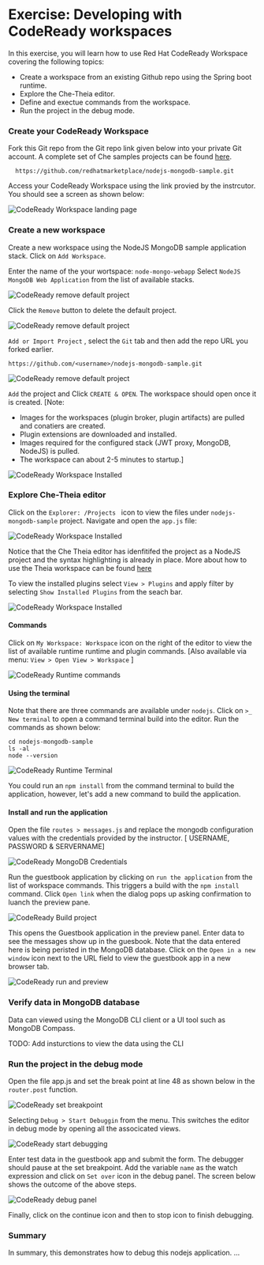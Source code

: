 # Exercise: Developing with CodeReady workspaces

In this exercise, you will learn how to use Red Hat CodeReady Workspace covering the following topics:


- Create a workspace from an existing Github repo using the Spring boot runtime.
- Explore the Che-Theia editor.
- Define and exectue commands from the workspace.
- Run the project in the debug mode.
  
### Create your CodeReady Workspace

Fork this Git repo from the Git repo link given below into your private Git account. A complete set of Che samples projects can be found [here](https://github.com/che-samples).
```
  https://github.com/redhatmarketplace/nodejs-mongodb-sample.git
```
 
Access your CodeReady Workspace using the link provied by the instrcutor. You should see a screen as shown below:

![CodeReady Workspace landing page](images/ex-crw-landing-page.png)

### Create a new workspace

Create a new workspace using the NodeJS MongoDB sample application stack.
Click on `Add Workspace`.

Enter the name of the your wortspace: `node-mongo-webapp`
Select `NodeJS MongoDB Web Application` from the list of available stacks. 

![CodeReady remove default project](images/ex-crw-node-mongodb-project.png)

Click the `Remove` button to delete the default project.

![CodeReady remove default project](images/ex-crw-remove-default-project.png)


`Add or Import Project` , select the `Git` tab and then add the repo URL you forked earlier.
```
https://github.com/<username>/nodejs-mongodb-sample.git
```
![CodeReady remove default project](images/ex-crw-add-gitrepo.png)

`Add` the project and Click `CREATE & OPEN`. The workspace should open once 
it is created. 
[Note: 
* Images for the workspaces (plugin broker, plugin artifacts) are pulled and conatiers are created.
* Plugin extensions are downloaded and installed.
* Images required for the configured stack (JWT proxy, MongoDB, NodeJS) is pulled.
* The workspace can about 2-5 minutes to startup.]

![CodeReady Workspace Installed](images/ex-crw-workspace-ready.png)

### Explore Che-Theia editor

Click on the `Explorer: /Projects ` icon to view the files under `nodejs-mongodb-sample` project. Navigate and open the `app.js` file:

![CodeReady Workspace Installed](images/ex-crw-open-project.png)

Notice that the Che Theia editor has idenfitifed the project as a NodeJS project and the syntax highlighting is already in place. More about how to use the Theia workspace can be found [here](https://eclipsesource.com/blogs/2019/10/04/how-to-use-eclipse-theia-as-an-ide/)

To view the installed plugins select `View > Plugins` and apply filter by selecting `Show Installed Plugins` from the seach bar.

![CodeReady Workspace Installed](images/ex-crw-installed-plugins.png)
 

#### Commands
 
Click on `My Workspace: Workspace` icon on the right of the editor to view the list of available runtime runtime and plugin commands. [Also available via menu: `View > Open View > Workspace` ]

![CodeReady Runtime commands](images/ex-crw-workspace-commands.png)

#### Using the terminal

Note that there are three commands are available under `nodejs`.  Click on `>_ New terminal` to open a command terminal build into the editor. Run the commands as shown below:

```
cd nodejs-mongodb-sample
ls -al
node --version
```

![CodeReady Runtime Terminal](images/ex-crw-workspace-nodejs-terminal.png)

You could run an `npm install` from the command terminal to build the application, however, let's add a new command to build the application.

#### Install and run the application

Open the file `routes > messages.js` and replace the mongodb configuration values with the credentials provided by the instructor. [ USERNAME, PASSWORD & SERVERNAME]

![CodeReady MongoDB Credentials](images/ex-crw-workspace-mongodb-creds.png)

Run the guestbook application by clicking on `run the application` from the list of workspace commands. This triggers a build with the `npm install` command.
Click `Open link` when the dialog pops up asking confirmation to luanch the preview pane. 

![CodeReady Build project](images/ex-crw-project-preview-launch.png)

This opens the Guestbook application in the preview panel. Enter data to see the messages show up in the guesbook. Note that the data entered here is being peristed in the MongoDB database. Click on the `Open in a new window` icon next to the URL field to view the guestbook app in a new browser tab.

![CodeReady run and preview](images/ex-crw-run-preview.png)

### Verify data in MongoDB database
Data can viewed using the MongoDB CLI client or a UI tool such as MongoDB Compass.

TODO: Add insturctions to view the data using the CLI

### Run the project in the debug mode

Open the file app.js and set the break point at line 48 as shown below in the `router.post` function.

![CodeReady set breakpoint](images/ex-crw-set-breakpoint.png)

Selecting `Debug > Start Debuggin` from the menu. This switches the editor in debug mode by opening all the associcated views.

![CodeReady start debugging](images/ex-crw-start-debug.png)

Enter test data in the guestbook app and submit the form. The debugger should pause at the set breakpoint. Add the variable `name` as the watch expression and click on `Set over` icon in the debug panel. The screen below shows the outcome of the above steps. 

![CodeReady debug panel](images/ex-crw-debug-panel.png)

Finally, click on the continue icon and then to stop icon to finish debugging.

### Summary
In summary, this demonstrates how to debug this nodejs application.
...


